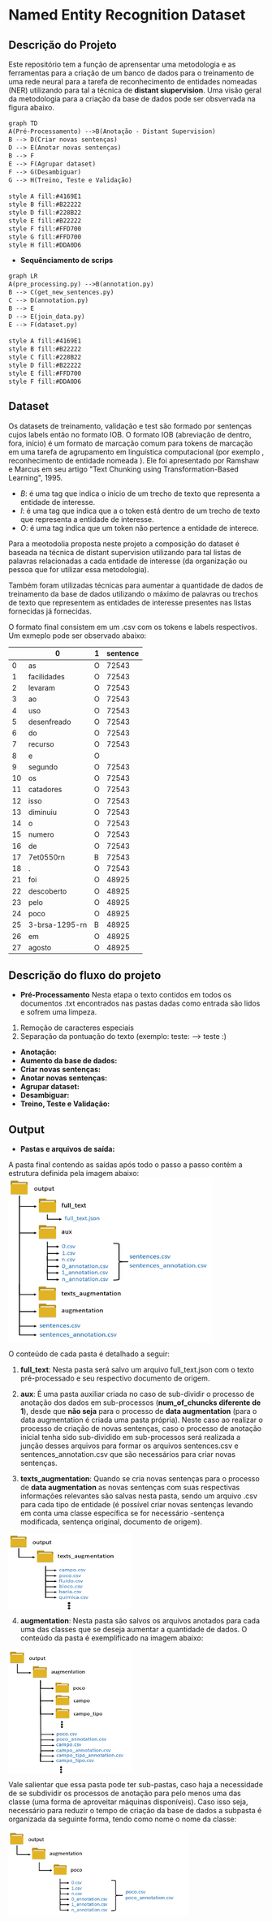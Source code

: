 # Named Entity Recognition Dataset

## Descrição do Projeto
Este repositório tem a função de aprensentar uma metodologia e as ferramentas para a criação de um banco de dados para o treinamento de uma rede neural para a tarefa de reconhecimento de entidades nomeadas (NER) utilizando para tal a técnica de **distant siupervision**. Uma visão geral da metodologia para a criação da base de dados pode ser obsvervada na figura abaixo.
```mermaid
graph TD
A(Pré-Processamento) -->B(Anotação - Distant Supervision)
B --> D(Criar novas sentenças)
D --> E(Anotar novas sentenças)
B --> F
E --> F(Agrupar dataset)
F --> G(Desambiguar)
G --> H(Treino, Teste e Validação)

style A fill:#4169E1
style B fill:#B22222
style D fill:#228B22
style E fill:#B22222
style F fill:#FFD700
style G fill:#FFD700
style H fill:#DDA0D6
```

- **Sequênciamento de scrips**
```mermaid
graph LR
A(pre_processing.py) -->B(annotation.py)
B --> C(get_new_sentences.py)
C --> D(annotation.py)
B --> E
D --> E(join_data.py)
E --> F(dataset.py)

style A fill:#4169E1
style B fill:#B22222
style C fill:#228B22
style D fill:#B22222
style E fill:#FFD700
style F fill:#DDA0D6
```
## Dataset 
Os datasets de treinamento, validação e test são formado por sentenças cujos labels então no formato IOB. O formato IOB (abreviação de dentro, fora, início) é um formato de marcação comum para tokens de marcação em uma tarefa de agrupamento em linguística computacional (por exemplo , reconhecimento de entidade nomeada ). Ele foi apresentado por Ramshaw e Marcus em seu artigo "Text Chunking using Transformation-Based Learning", 1995.

-   _B_: é uma tag que indica o início de um trecho de texto que representa a entidade de interesse.
-   _I_: é uma tag que indica que a o token está dentro de um trecho de texto que representa a entidade de interesse.
-   _O_: é uma tag indica que um token não pertence a entidade de interece.

Para a meotodolia proposta neste projeto a composição do dataset é baseada na técnica de distant supervision utilizando para tal listas de palavras relacionadas a cada entidade de interesse (da organização ou pessoa que for utilizar essa metodologia).

Também foram utilizadas técnicas para aumentar a quantidade de dados de treinamento da base de dados utilizando o máximo de palavras ou trechos de texto que representem as entidades de interesse presentes nas listas fornecidas já fornecidas.

O formato final consistem em um .csv com os tokens e labels respectivos. Um exmeplo pode ser observado abaixo:

||0|	1	|sentence|
|--|--|-----|--|
|0|	as|	O	|72543|
|1|	facilidades	|O|	72543|
|2|	levaram	|O|	72543|
|3|	ao	|O|	72543|
|4|	uso	|O|	72543|
|5|	desenfreado	|O|	72543|
|6|	do	|O|	72543|
|7|	recurso	|O|	72543|
|8|	e	|O|	|72543|
|9|	segundo	|O	|72543|
|10|	os	|O|	72543|
|11|	catadores	|O|	72543|
|12|	isso	|O|	72543|
|13|	diminuiu	|O|	72543|
|14|	o	|O|	72543|
|15|	numero	|O|	72543|
|16|	de	|O|	72543|
|17|	7et0550rn	|B|	72543|
|18|	.	|O|	72543|
|21|	foi	|O|	48925|
|22|	descoberto	|O|	48925|
|23|	pelo	|O|	48925|
|24|	poco	|O|	48925|
|25|	3-brsa-1295-rn	|B|	48925|
|26|	em	|O|	48925|
|27|	agosto	|O|	48925|


## Descrição do fluxo do projeto


 - **Pré-Processamento** Nesta etapa o texto contidos em todos os documentos .txt encontrados nas pastas dadas como entrada são lidos e sofrem uma limpeza.
 1. Remoção de caracteres especiais
 2. Separação da pontuação do texto (exemplo: teste: --> teste :) 
 
 - **Anotação:**
 - **Aumento da base de dados:**
 - **Criar novas sentenças:**
 - **Anotar novas sentenças:**
 - **Agrupar dataset:**
 - **Desambiguar:**
 - **Treino, Teste e Validação:**


## Output 

- **Pastas e arquivos de saída:**

A pasta final contendo as saídas após todo o passo a passo contém a estrutura definida pela imagem abaixo:
<img src='imgs/flow_folders_output.png' height="325" width="400" align="center" >

O conteúdo de cada pasta é detalhado a seguir:

1. **full_text**: Nesta pasta será salvo um arquivo full_text.json com o texto pré-processado e seu respectivo documento de origem.

2. **aux**: É uma pasta auxiliar criada no caso de sub-dividir o processo de anotação dos dados em sub-processos (**num_of_chuncks diferente de 1**), desde que **não seja** para o processo de **data augmentation** (para o data augmentation é criada uma pasta própria). Neste caso ao realizar o processo de criação de novas sentenças, caso o processo de anotação inicial tenha sido sub-dividido em sub-processos será realizada a junção desses arquivos para formar os arquivos sentences.csv e sentences_annotation.csv que são necessários para criar novas sentenças.

3. **texts_augmentation**: Quando se cria novas sentenças para o processo de **data augmentation** as novas sentenças com suas respectivas informações relevantes são salvas nesta pasta, sendo um arquivo .csv para cada tipo de entidade (é possível criar novas sentenças levando em conta uma classe específica se for necessário -sentença modificada, sentença original, documento de origem).



<img src='imgs/flow_folders_output_texts_augmentation.png' height="150" width="243.75" align="center" >

4. **augmentation**: Nesta pasta são salvos os arquivos anotados para cada uma das classes que se deseja aumentar a quantidade de dados. O conteúdo da pasta é exemplificado na imagem abaixo:
<img src='imgs/flow_folders_output_augmentation.png' height="243.75" width="243.75" align="center" >

Vale salientar que essa pasta pode ter sub-pastas, caso haja a necessidade de se subdividir os processos de anotação para pelo menos uma das classe (uma forma de aproveitar máquinas disponíveis). Caso isso seja, necessário para reduzir o tempo de criação da base de dados a subpasta é organizada da seguinte forma, tendo como nome o nome da classe:

<img src='imgs/flow_folders_output_augmentation_tipo.png' height="168.75" width="356.25" align="center" >

